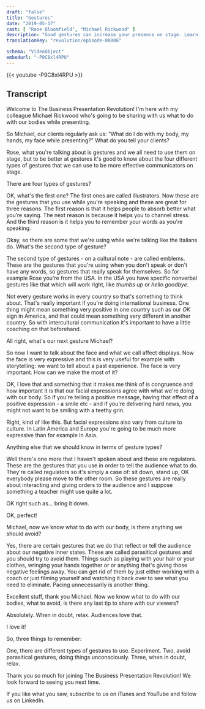 ```yaml
---
draft: "false"
title: "Gestures"
date: "2019-05-17"
cast: [ "Rose Bloomfield", "Michael Rickwood" ]
description: "Good gestures can increase your presence on stage. Learn what to do with your body, your hands, your face while you present."
translationKey: "revolution/episode-00006"

schema: "VideoObject"
embedurl: "-P9C8xl4RPU"
---
```


{{< youtube -P9C8xl4RPU >}}

## Transcript

Welcome to The Business Presentation Revolution! I'm here with my colleague Michael Rickwood who's going to be sharing with us what to do with our bodies while presenting.

So Michael, our clients regularly ask us: “What do I do
with my body, my hands, my face while presenting?” What do you tell your clients?

Rose, what you're talking about is gestures and we all need to use them on stage, but to be better at gestures it's good to know about the four different types of gestures that
we can use to be more effective communicators on stage. 

There are four types of gestures?

OK, what's the first one? The first ones are called illustrators. Now these are the gestures that you use
while you're speaking and these are great for three reasons. The first reason is that it helps people to absorb better what you’re saying. The next reason is because it helps you to
channel stress. And the third reason is it helps you to remember your words as you're speaking. 

Okay, so there are some that we're using while we're
talking like the Italians do. What's the second type of gesture?

The second type of gestures - on a cultural note - are called emblems. These are the gestures that you're using when you don't speak or don't have any words, so gestures that really speak for
themselves. So for example Rose you're from the USA. In the USA you have specific nonverbal gestures like that which will work right, like *thumbs up* or *hello goodbye*.

Not every gesture works in every country so that's something to think about. That's really important if you're doing international business. One thing might mean something very positive in one country such as our *OK* sign in America, and that could mean something very different in another country. So with intercultural communication it's important to have a little coaching on that beforehand. 

All right, what's our next gesture Michael?

So now I want to talk about the face and what we call affect displays. Now the face is very expressive and this is very useful for example with storytelling: we want to tell about a
past experience. The face is very important. How can we make the most of it?

OK, I love that and something that it makes me think of is congruence and how important it is that our facial expressions agree with what we're doing with our body. So if you're telling a positive message, having that effect of a positive expression - a smile etc - and if you're delivering hard news, you might not want to be smiling with a teethy grin.

Right, kind of like this. But facial expressions also
vary from culture to culture. In Latin America and Europe you're going to be much more expressive than for example in Asia.

Anything else that we should know in terms of gesture types? 

Well there's one more that I haven't spoken about and these are regulators. These are the gestures that you use in order to tell
the audience what to do. They're called regulators so it's simply a case of: sit down, stand up, OK everybody please move to the other room. So these gestures are really about interacting and giving orders to the audience and I suppose something a teacher might use quite a lot.

OK right such as… bring it down.

OK, perfect!

Michael, now we know what to do with our body, is there anything we should avoid?

Yes, there are certain gestures that we do that reflect or tell the audience about our negative inner states. These are called parasitical gestures and you should try to avoid them. Things
such as playing with your hair or your clothes, wringing your hands together or or anything that's giving those negative feelings away. You can get rid of them by just either working with a coach or just filming yourself and watching it back over to see what you need to eliminate. Pacing unnecessarily is another thing.

Excellent stuff, thank you Michael. Now we know what to do with our bodies, what to avoid, is there any last tip to share with our viewers? 

Absolutely.
When in doubt, relax.
Audiences love that. 

I love it! 

So, three things to remember:

One, there are different types of gestures to use. Experiment. 
Two, avoid parasitical gestures, doing things unconsciously.
Three, when in doubt, relax.

Thank you so much for joining The Business Presentation Revolution! We look forward to seeing you next time.

If you like what you saw, subscribe to us
on iTunes and YouTube and follow us on LinkedIn.
